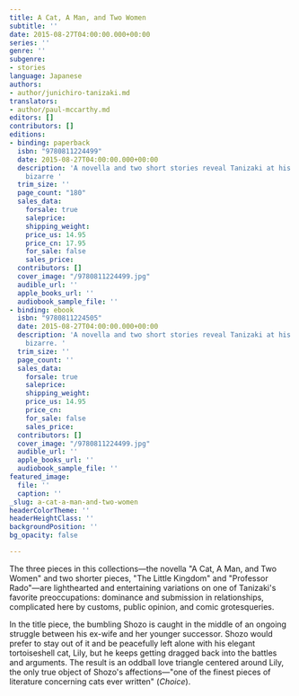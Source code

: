 ```yaml
---
title: A Cat, A Man, and Two Women
subtitle: ''
date: 2015-08-27T04:00:00.000+00:00
series: ''
genre: ''
subgenre:
- stories
language: Japanese
authors:
- author/junichiro-tanizaki.md
translators:
- author/paul-mccarthy.md
editors: []
contributors: []
editions:
- binding: paperback
  isbn: "9780811224499"
  date: 2015-08-27T04:00:00.000+00:00
  description: 'A novella and two short stories reveal Tanizaki at his best and most
    bizarre '
  trim_size: ''
  page_count: "180"
  sales_data:
    forsale: true
    saleprice: 
    shipping_weight: 
    price_us: 14.95
    price_cn: 17.95
    for_sale: false
    sales_price: 
  contributors: []
  cover_image: "/9780811224499.jpg"
  audible_url: ''
  apple_books_url: ''
  audiobook_sample_file: ''
- binding: ebook
  isbn: "9780811224505"
  date: 2015-08-27T04:00:00.000+00:00
  description: 'A novella and two short stories reveal Tanizaki at his best and most
    bizarre. '
  trim_size: ''
  page_count: ''
  sales_data:
    forsale: true
    saleprice: 
    shipping_weight: 
    price_us: 14.95
    price_cn: 
    for_sale: false
    sales_price: 
  contributors: []
  cover_image: "/9780811224499.jpg"
  audible_url: ''
  apple_books_url: ''
  audiobook_sample_file: ''
featured_image:
  file: ''
  caption: ''
_slug: a-cat-a-man-and-two-women
headerColorTheme: ''
headerHeightClass: ''
backgroundPosition: ''
bg_opacity: false

---
```

The three pieces in this collections—the novella "A Cat, A Man, and Two Women" and two shorter pieces, "The Little Kingdom" and "Professor Rado"—are lighthearted and entertaining variations on one of Tanizaki's favorite preoccupations: dominance and submission in relationships, complicated here by customs, public opinion, and comic grotesqueries.

In the title piece, the bumbling Shozo is caught in the middle of an ongoing struggle between his ex-wife and her younger successor. Shozo would prefer to stay out of it and be peacefully left alone with his elegant tortoiseshell cat, Lily, but he keeps getting dragged back into the battles and arguments. The result is an oddball love triangle centered around Lily, the only true object of Shozo's affections—"one of the finest pieces of literature concerning cats ever written" (_Choice_).